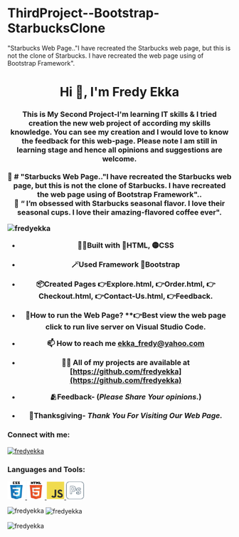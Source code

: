 # ThirdProject--Bootstrap-StarbucksClone
 "Starbucks Web Page.."I have recreated the Starbucks web page, but this is not the clone of Starbucks. I have recreated the web page using of Bootstrap Framework".
 <h1 align="center">Hi 👋, I'm Fredy Ekka</h1>
<h3 align="center">This is My Second Project-I'm learning IT skills & I tried creation the new web project of according my skills knowledge. You can see my creation and I would love to know the feedback for this web-page. Please note I am still in learning stage and hence all opinions and suggestions are welcome.<br><br>
  🔖 # "Starbucks Web Page.."I have recreated the Starbucks web page, but this is not the clone of Starbucks. I have recreated the web page using of Bootstrap Framework"..<br>
  🔖 “ I’m obsessed with Starbucks seasonal flavor. I love their seasonal cups. I love their amazing-flavored coffee ever".


<p align="left"> <img src="https://komarev.com/ghpvc/?username=fredyekka&label=Profile%20views&color=0e75b6&style=flat" alt="fredyekka" /> </p>

- 👨‍🎓Built with **🔴HTML, 🟡CSS**

- 🪄Used Framework **🔹Bootstrap**

- 📦Created Pages **👉Explore.html, 👉Order.html, 👉Checkout.html, 👉Contact-Us.html, 👉Feedback.**

- 🏃How to run the Web Page? **👉Best view the web page click to run live server on Visual Studio Code.
- 📫 How to reach me [ekka_fredy@yahoo.com](ekka_fredy@yahoo.com)

- 👨‍💻 All of my projects are available at [https://github.com/fredyekka](https://github.com/fredyekka)



- 🫂Feedback- (***Please Share Your opinions.***)

- 🤝Thanksgiving- *****Thank You For Visiting Our Web Page.*****

<h3 align="left">Connect with me:</h3>
<p align="left">
<a href="https://linkedin.com/in/fredyekka" target="blank"><img align="center" src="https://raw.githubusercontent.com/rahuldkjain/github-profile-readme-generator/master/src/images/icons/Social/linked-in-alt.svg" alt="fredyekka" height="30" width="40" /></a>
</p>

<h3 align="left">Languages and Tools:</h3>
<p align="left"> <a href="https://www.w3schools.com/css/" target="_blank" rel="noreferrer"> <img src="https://raw.githubusercontent.com/devicons/devicon/master/icons/css3/css3-original-wordmark.svg" alt="css3" width="40" height="40"/> </a> <a href="https://www.w3.org/html/" target="_blank" rel="noreferrer"> <img src="https://raw.githubusercontent.com/devicons/devicon/master/icons/html5/html5-original-wordmark.svg" alt="html5" width="40" height="40"/> </a> <a href="https://developer.mozilla.org/en-US/docs/Web/JavaScript" target="_blank" rel="noreferrer"> <img src="https://raw.githubusercontent.com/devicons/devicon/master/icons/javascript/javascript-original.svg" alt="javascript" width="40" height="40"/> </a> <a href="https://www.photoshop.com/en" target="_blank" rel="noreferrer"> <img src="https://raw.githubusercontent.com/devicons/devicon/master/icons/photoshop/photoshop-line.svg" alt="photoshop" width="40" height="40"/> </a> </p>

<p><img align="left" src="https://github-readme-stats.vercel.app/api/top-langs?username=fredyekka&show_icons=true&locale=en&layout=compact" alt="fredyekka" /></p>

<p>&nbsp;<img align="center" src="https://github-readme-stats.vercel.app/api?username=fredyekka&show_icons=true&locale=en" alt="fredyekka" /></p>

<p><img align="center" src="https://github-readme-streak-stats.herokuapp.com/?user=fredyekka&" alt="fredyekka" /></p>

